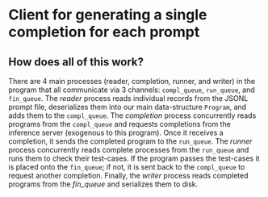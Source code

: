 # Client for generating a single completion for each prompt 

## How does all of this work? 

There are 4 main processes (reader, completion, runner, and writer) in the
program that all communicate via 3 channels: `compl_queue`, `run_queue`, and
`fin_queue`. The *reader* process reads individual records from the JSONL prompt
file, deserializes them into our main data-structure `Program`, and adds them to
the `compl_queue`. The *completion* process concurrently reads programs from the
`compl_queue` and requests completions from the inference server (exogenous to
this program). Once it receives a completion, it sends the completed program to 
the `run_queue`. The *runner* process concurrently reads complete processes from 
the `run_queue` and runs them to check their test-cases. If the program passes 
the test-cases it is placed onto the `fin_queue`; if not, it is sent back to the 
`compl_queue` to request another completion. Finally, the *writer* process reads 
completed programs from the *fin_queue* and serializes them to disk. 
